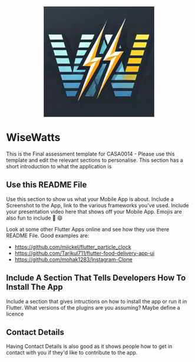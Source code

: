 <p align="center"><img align="center" width="300" src="./assets/Logo/WiseWatts_logo.jpeg"></p>

<!-- <h1 align="center">LFTrack: Instant, Accurate, and Secure LFT Results at Your Fingertips</h1>
<h3 align="center">Also visit <a href="https://adityojulian.github.io/LFTrack/">LFTrack microsite</a> for more info!</h3> -->

# WiseWatts

This is the Final assessment template for CASA0014 - Please use this template and edit the relevant sections to personalise.
This section has a short introduction to what the application is

## Use this README File 

Use this section to show us what your Mobile App is about.   Include a Screenshot to the App, link to the various frameworks you've used. Include your presentation video here that shows off your Mobile App.   Emojis are also fun to include 📱 😄

Look at some other Flutter Apps online and see how they use there README File.  Good examples are:

- https://github.com/miickel/flutter_particle_clock
- https://github.com/Tarikul711/flutter-food-delivery-app-ui    
- https://github.com/mohak1283/Instagram-Clone


## Include A Section That Tells Developers How To Install The App

Include a section that gives intructions on how to install the app or run it in Flutter.  What versions of the plugins are you assuming?  Maybe define a licence

##  Contact Details

Having Contact Details is also good as it shows people how to get in contact with you if they'd like to contribute to the app. 
